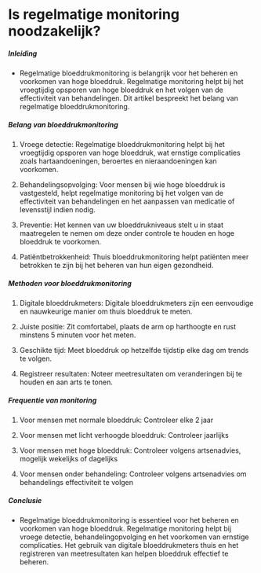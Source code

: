 # Is regelmatige monitoring noodzakelijk?

##### Inleiding
* Regelmatige bloeddrukmonitoring is belangrijk voor het beheren en voorkomen van hoge bloeddruk. Regelmatige monitoring helpt bij het vroegtijdig opsporen van hoge bloeddruk en het volgen van de effectiviteit van behandelingen. Dit artikel bespreekt het belang van regelmatige bloeddrukmonitoring.

##### Belang van bloeddrukmonitoring
1. Vroege detectie: Regelmatige bloeddrukmonitoring helpt bij het vroegtijdig opsporen van hoge bloeddruk, wat ernstige complicaties zoals hartaandoeningen, beroertes en nieraandoeningen kan voorkomen.

2. Behandelingsopvolging: Voor mensen bij wie hoge bloeddruk is vastgesteld, helpt regelmatige monitoring bij het volgen van de effectiviteit van behandelingen en het aanpassen van medicatie of levensstijl indien nodig.

3. Preventie: Het kennen van uw bloeddrukniveaus stelt u in staat maatregelen te nemen om deze onder controle te houden en hoge bloeddruk te voorkomen.

4. Patiëntbetrokkenheid: Thuis bloeddrukmonitoring helpt patiënten meer betrokken te zijn bij het beheren van hun eigen gezondheid.

##### Methoden voor bloeddrukmonitoring
1. Digitale bloeddrukmeters: Digitale bloeddrukmeters zijn een eenvoudige en nauwkeurige manier om thuis bloeddruk te meten.

2. Juiste positie: Zit comfortabel, plaats de arm op harthoogte en rust minstens 5 minuten voor het meten.

3. Geschikte tijd: Meet bloeddruk op hetzelfde tijdstip elke dag om trends te volgen.

4. Registreer resultaten: Noteer meetresultaten om veranderingen bij te houden en aan arts te tonen.

##### Frequentie van monitoring
1. Voor mensen met normale bloeddruk: Controleer elke 2 jaar

2. Voor mensen met licht verhoogde bloeddruk: Controleer jaarlijks

3. Voor mensen met hoge bloeddruk: Controleer volgens artsenadvies, mogelijk wekelijks of dagelijks

4. Voor mensen onder behandeling: Controleer volgens artsenadvies om behandelings effectiviteit te volgen

##### Conclusie
* Regelmatige bloeddrukmonitoring is essentieel voor het beheren en voorkomen van hoge bloeddruk. Regelmatige monitoring helpt bij vroege detectie, behandelingopvolging en het voorkomen van ernstige complicaties. Het gebruik van digitale bloeddrukmeters thuis en het registreren van meetresultaten kan helpen bloeddruk effectief te beheren.